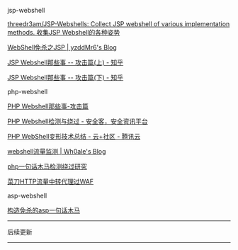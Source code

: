 jsp-webshell

[threedr3am/JSP-Webshells: Collect JSP webshell of various implementation methods. 收集JSP Webshell的各种姿势](https://github.com/threedr3am/JSP-Webshells)

[WebShell免杀之JSP | yzddMr6's Blog](https://yzddmr6.tk/posts/webshell-bypass-jsp/)

[JSP Webshell那些事 -- 攻击篇(上) - 知乎](https://zhuanlan.zhihu.com/p/183902092)

[JSP Webshell那些事 -- 攻击篇(下) - 知乎](https://zhuanlan.zhihu.com/p/187303019)

php-webshell

[PHP Webshell那些事-攻击篇](https://mp.weixin.qq.com/s/FgzIm-IK02rjEf3JvxOxrw)

[PHP Webshell检测与绕过 - 安全客，安全资讯平台](https://www.anquanke.com/post/id/197631)

[PHP WebShell变形技术总结 - 云+社区 - 腾讯云](https://cloud.tencent.com/developer/article/1097506)

[webshell流量监测 | Wh0ale's Blog](https://wh0ale.github.io/2019/09/11/webshell流量监测/)

[php一句话木马检测绕过研究](https://github.com/LandGrey/webshell-detect-bypass/blob/master/docs/php-webshell-detect-bypass/php-webshell-detect-bypass.md)

[菜刀HTTP流量中转代理过WAF](https://github.com/LandGrey/webshell-detect-bypass/blob/master/docs/china-chopper-http-proxy/china-chopper-http-proxy.md)

asp-webshell

[构造免杀的asp一句话木马](https://github.com/LandGrey/webshell-detect-bypass/blob/master/docs/asp-webshell-detect-bypass/asp-webshell-detect-bypass.md)

---

后续更新

---




